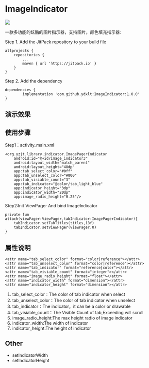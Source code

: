 # ImageIndicator

[![](https://jitpack.io/v/ydxlt/DownButton.svg)](https://jitpack.io/#ydxlt/DownButton)

一款多功能的炫酷的图片指示器，支持图片，颜色填充指示器:

Step 1. Add the JitPack repository to your build file

	allprojects {
		repositories {
			...
			maven { url 'https://jitpack.io' }
		}
	}

Step 2. Add the dependency

	dependencies {
	        implementation 'com.github.ydxlt:ImageIndicator:1.0.0'
	}

## 演示效果

## 使用步骤

Step1：activity_main.xml

	<org.yzjt.library.indicator.ImagePagerIndicator
        android:id="@+id/image_indicator3"
        android:layout_width="match_parent"
        android:layout_height="48dp"
        app:tab_select_color="#0ff"
        app:tab_unselect_color="#000"
        app:tab_visiable_count="3"
        app:tab_indicator="@color/tab_light_blue"
        app:indicator_height="3dp"
        app:indicator_width="20dp"
        app:image_radio_height="0.25"/>

Step2:Init ViewPager And bind ImageIndicator

	private fun attach(viewPager:ViewPager,tabIndicator:ImagePagerIndicator){
        tabIndicator.setTabTitles(titles,18f)
        tabIndicator.setViewPager(viewPager,0)
    }


## 属性说明

	<attr name="tab_select_color" format="color|reference"></attr>
	<attr name="tab_unselect_color" format="color|reference"></attr>
	<attr name="tab_indicator" format="reference|color"></attr>
	<attr name="tab_visiable_count" format="integer"></attr>
	<attr name="image_radio_height" format="float"></attr>
	<attr name="indicator_width" format="dimension"></attr>
	<attr name="indicator_height" format="dimension"></attr>

1. tab_select\_color：The color of tab indicator when select
2. tab_unselect\_color：The color of tab indicator when unselect
3. tab_indicator：The indicator，it can be a color or drawable
4. tab_visiable\_count：The Visible Count of tab,Exceeding will scroll
5. image_radio\_height:The max height radio of image indicator
6. indicator_width:The width of indicator
7. indicator_height:The height of indicator

## Other

- setIndicatorWidth
- setIndicatorHeight
	